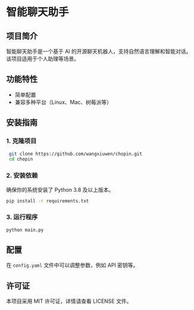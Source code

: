 # 智能聊天助手

## 项目简介
智能聊天助手是一个基于 AI 的开源聊天机器人，支持自然语言理解和智能对话。该项目适用于个人助理等场景。

## 功能特性
- 简单配置
- 兼容多种平台（Linux、Mac、树莓派等）

## 安装指南
### 1. 克隆项目
```sh
 git clone https://github.com/wangxiuwen/chopin.git
 cd chopin
```

### 2. 安装依赖
确保你的系统安装了 Python 3.8 及以上版本。
```sh
pip install -r requirements.txt
```

### 3. 运行程序
```sh
python main.py
```

## 配置
在 `config.yaml` 文件中可以调整参数，例如 API 密钥等。


## 许可证
本项目采用 MIT 许可证，详情请查看 LICENSE 文件。
